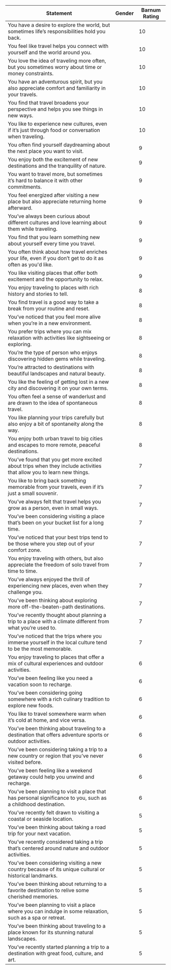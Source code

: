 | Statement                                                                                                      | Gender | Barnum Rating |
|----------------------------------------------------------------------------------------------------------------|--------|---------------|
| You have a desire to explore the world, but sometimes life’s responsibilities hold you back.                   |        | 10            |
| You feel like travel helps you connect with yourself and the world around you.                                 |        | 10            |
| You love the idea of traveling more often, but you sometimes worry about time or money constraints.            |        | 10            |
| You have an adventurous spirit, but you also appreciate comfort and familiarity in your travels.               |        | 10            |
| You find that travel broadens your perspective and helps you see things in new ways.                           |        | 10            |
| You like to experience new cultures, even if it’s just through food or conversation when traveling.            |        | 10            |
| You often find yourself daydreaming about the next place you want to visit.                                    |        | 9             |
| You enjoy both the excitement of new destinations and the tranquility of nature.                               |        | 9             |
| You want to travel more, but sometimes it’s hard to balance it with other commitments.                         |        | 9             |
| You feel energized after visiting a new place but also appreciate returning home afterward.                    |        | 9             |
| You’ve always been curious about different cultures and love learning about them while traveling.              |        | 9             |
| You find that you learn something new about yourself every time you travel.                                    |        | 9             |
| You often think about how travel enriches your life, even if you don’t get to do it as often as you'd like.     |        | 9             |
| You like visiting places that offer both excitement and the opportunity to relax.                              |        | 9             |
| You enjoy traveling to places with rich history and stories to tell.                                           |        | 8             |
| You find travel is a good way to take a break from your routine and reset.                                     |        | 8             |
| You’ve noticed that you feel more alive when you’re in a new environment.                                      |        | 8             |
| You prefer trips where you can mix relaxation with activities like sightseeing or exploring.                   |        | 8             |
| You’re the type of person who enjoys discovering hidden gems while traveling.                                  |        | 8             |
| You’re attracted to destinations with beautiful landscapes and natural beauty.                                 |        | 8             |
| You like the feeling of getting lost in a new city and discovering it on your own terms.                       |        | 8             |
| You often feel a sense of wanderlust and are drawn to the idea of spontaneous travel.                          |        | 8             |
| You like planning your trips carefully but also enjoy a bit of spontaneity along the way.                      |        | 8             |
| You enjoy both urban travel to big cities and escapes to more remote, peaceful destinations.                   |        | 8             |
| You’ve found that you get more excited about trips when they include activities that allow you to learn new things. |   | 7             |
| You like to bring back something memorable from your travels, even if it’s just a small souvenir.              |        | 7             |
| You’ve always felt that travel helps you grow as a person, even in small ways.                                 |        | 7             |
| You’ve been considering visiting a place that’s been on your bucket list for a long time.                      |        | 7             |
| You’ve noticed that your best trips tend to be those where you step out of your comfort zone.                  |        | 7             |
| You enjoy traveling with others, but also appreciate the freedom of solo travel from time to time.             |        | 7             |
| You’ve always enjoyed the thrill of experiencing new places, even when they challenge you.                     |        | 7             |
| You’ve been thinking about exploring more off-the-beaten-path destinations.                                    |        | 7             |
| You’ve recently thought about planning a trip to a place with a climate different from what you’re used to.     |        | 7             |
| You’ve noticed that the trips where you immerse yourself in the local culture tend to be the most memorable.    |        | 7             |
| You enjoy traveling to places that offer a mix of cultural experiences and outdoor activities.                 |        | 6             |
| You’ve been feeling like you need a vacation soon to recharge.                                                 |        | 6             |
| You’ve been considering going somewhere with a rich culinary tradition to explore new foods.                   |        | 6             |
| You like to travel somewhere warm when it’s cold at home, and vice versa.                                      |        | 6             |
| You’ve been thinking about traveling to a destination that offers adventure sports or outdoor activities.       |        | 6             |
| You’ve been considering taking a trip to a new country or region that you’ve never visited before.             |        | 6             |
| You’ve been feeling like a weekend getaway could help you unwind and recharge.                                 |        | 6             |
| You’ve been planning to visit a place that has personal significance to you, such as a childhood destination.   |        | 6             |
| You’ve recently felt drawn to visiting a coastal or seaside location.                                          |        | 5             |
| You’ve been thinking about taking a road trip for your next vacation.                                          |        | 5             |
| You’ve recently considered taking a trip that’s centered around nature and outdoor activities.                 |        | 5             |
| You’ve been considering visiting a new country because of its unique cultural or historical landmarks.          |        | 5             |
| You’ve been thinking about returning to a favorite destination to relive some cherished memories.              |        | 5             |
| You’ve been planning to visit a place where you can indulge in some relaxation, such as a spa or retreat.       |        | 5             |
| You’ve been thinking about traveling to a place known for its stunning natural landscapes.                     |        | 5             |
| You’ve recently started planning a trip to a destination with great food, culture, and art.                    |        | 5             |

